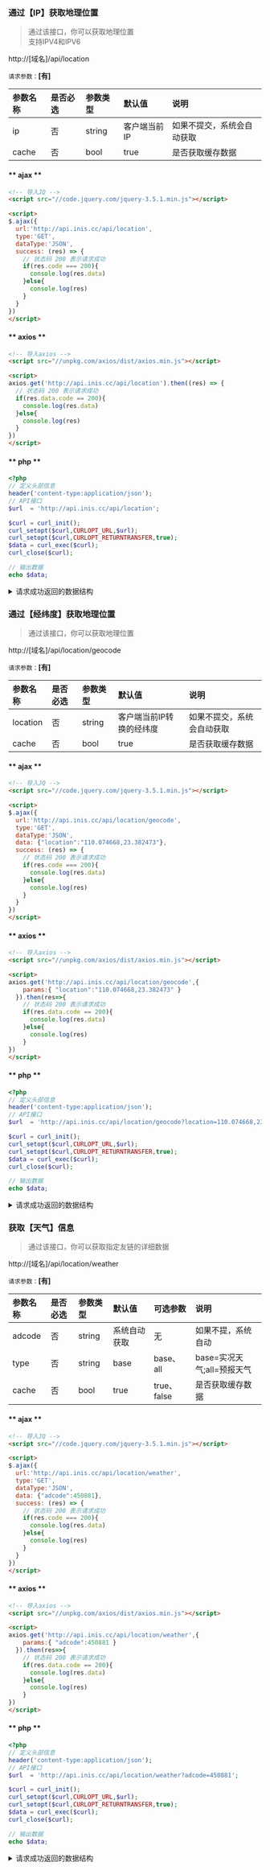 ### 通过【IP】获取地理位置

> 通过该接口，你可以获取地理位置   
> 支持IPV4和IPV6

<p class="api-request get" data-lang="API"><em></em>http://[域名]/api/location</p>

`请求参数：`**[有]**

| 参数名称 | 是否必选 | 参数类型 | 默认值 | 说明 |
| :---- | :---- | :---- | :---- | :---- |
| ip | 否 | string | 客户端当前IP | 如果不提交，系统会自动获取 |
| cache | 否 | bool | true | 是否获取缓存数据 |

<!-- tabs:start -->

#### ** ajax **

```html
<!-- 导入JQ -->
<script src="//code.jquery.com/jquery-3.5.1.min.js"></script>

<script>
$.ajax({
  url:'http://api.inis.cc/api/location',
  type:'GET',
  dataType:'JSON',
  success: (res) => {
	// 状态码 200 表示请求成功
	if(res.code === 200){
	  console.log(res.data)
	}else{
	  console.log(res)
	}
  }
})
</script>
```

#### ** axios **

```html
<!-- 导入axios -->
<script src="//unpkg.com/axios/dist/axios.min.js"></script>

<script>
axios.get('http://api.inis.cc/api/location').then((res) => {
  // 状态码 200 表示请求成功
  if(res.data.code == 200){
	console.log(res.data)
  }else{
	console.log(res)
  }
})
</script>
```

#### ** php **

```php
<?php
// 定义头部信息
header('content-type:application/json');
// API接口
$url  = 'http://api.inis.cc/api/location';

$curl = curl_init(); 
curl_setopt($curl,CURLOPT_URL,$url); 
curl_setopt($curl,CURLOPT_RETURNTRANSFER,true);
$data = curl_exec($curl); 
curl_close($curl);     

// 输出数据
echo $data;
```

<!-- tabs:end -->

<details>
<summary>请求成功返回的数据结构</summary>

```json
{
    "code":200,
    "msg":"数据请求成功！",
    "data":{
        "status":"1",
        "info":"OK",
        "infocode":"10000",
        "country":"中国",
        "province":"广西壮族自治区",
        "city":"贵港市",
        "district":"桂平市",
        "isp":"中国电信",
        "location":"110.074668,23.382473",
        "ip":"171.108.238.104"
    }
}
```
</details>




### 通过【经纬度】获取地理位置

> 通过该接口，你可以获取地理位置   

<p class="api-request get" data-lang="API"><em></em>http://[域名]/api/location/geocode</p>

`请求参数：`**[有]**

| 参数名称 | 是否必选 | 参数类型 | 默认值 | 说明 |
| :---- | :---- | :---- | :---- | :---- |
| location | 否 | string | 客户端当前IP转换的经纬度 | 如果不提交，系统会自动获取 |
| cache | 否 | bool | true | 是否获取缓存数据 |

<!-- tabs:start -->

#### ** ajax **

```html
<!-- 导入JQ -->
<script src="//code.jquery.com/jquery-3.5.1.min.js"></script>

<script>
$.ajax({
  url:'http://api.inis.cc/api/location/geocode',
  type:'GET',
  dataType:'JSON',
  data: {"location":"110.074668,23.382473"},
  success: (res) => {
	// 状态码 200 表示请求成功
	if(res.code === 200){
	  console.log(res.data)
	}else{
	  console.log(res)
	}
  }
})
</script>
```

#### ** axios **

```html
<!-- 导入axios -->
<script src="//unpkg.com/axios/dist/axios.min.js"></script>

<script>
axios.get('http://api.inis.cc/api/location/geocode',{
    params:{ "location":"110.074668,23.382473" }
  }).then(res=>{
    // 状态码 200 表示请求成功
    if(res.data.code == 200){
      console.log(res.data)
    }else{
      console.log(res)
    }
})
</script>
```

#### ** php **

```php
<?php
// 定义头部信息
header('content-type:application/json');
// API接口
$url  = 'http://api.inis.cc/api/location/geocode?location=110.074668,23.382473';

$curl = curl_init(); 
curl_setopt($curl,CURLOPT_URL,$url); 
curl_setopt($curl,CURLOPT_RETURNTRANSFER,true);
$data = curl_exec($curl); 
curl_close($curl);     

// 输出数据
echo $data;
```

<!-- tabs:end -->

<details>
<summary>请求成功返回的数据结构</summary>

```json
{
    "code":200,
    "msg":"数据请求成功！",
    "data":{
        "status":"1",
        "regeocode":{
            "addressComponent":{
                "city":"贵港市",
                "province":"广西壮族自治区",
                "adcode":"450881",
                "district":"桂平市",
                "towncode":"450881100000",
                "streetNumber":{
                    "number":"10号",
                    "location":"110.075137,23.382587",
                    "direction":"东",
                    "distance":"49.5057",
                    "street":"泰和街"
                },
                "country":"中国",
                "township":"西山镇",
                "businessAreas":[
                    [

                    ]
                ],
                "building":{
                    "name":[

                    ],
                    "type":[

                    ]
                },
                "neighborhood":{
                    "name":[

                    ],
                    "type":[

                    ]
                },
                "citycode":"1755"
            },
            "formatted_address":"广西壮族自治区贵港市桂平市西山镇泰和街10号"
        },
        "info":"OK",
        "infocode":"10000"
    }
}
```
</details>




### 获取【天气】信息

> 通过该接口，你可以获取指定友链的详细数据

<p class="api-request get" data-lang="API"><em></em>http://[域名]/api/location/weather</p>

`请求参数：`**[有]**

| 参数名称 | 是否必选 | 参数类型 | 默认值 | 可选参数 | 说明 |
| :---- | :---- | :---- | :---- | :---- | :---- |
| adcode | 否 | string | 系统自动获取 | 无 | 如果不提，系统自动 |
| type | 否 | string | base | base、all | base=实况天气;all=预报天气 |
| cache | 否 | bool | true | true、false | 是否获取缓存数据 |

<!-- tabs:start -->

#### ** ajax **

```html
<!-- 导入JQ -->
<script src="//code.jquery.com/jquery-3.5.1.min.js"></script>

<script>
$.ajax({
  url:'http://api.inis.cc/api/location/weather',
  type:'GET',
  dataType:'JSON',
  data: {"adcode":450881},
  success: (res) => {
	// 状态码 200 表示请求成功
	if(res.code === 200){
	  console.log(res.data)
	}else{
	  console.log(res)
	}
  }
})
</script>
```

#### ** axios **

```html
<!-- 导入axios -->
<script src="//unpkg.com/axios/dist/axios.min.js"></script>

<script>
axios.get('http://api.inis.cc/api/location/weather',{
    params:{ "adcode":450881 }
  }).then(res=>{
    // 状态码 200 表示请求成功
    if(res.data.code == 200){
      console.log(res.data)
    }else{
      console.log(res)
    }
})
</script>
```

#### ** php **

```php
<?php
// 定义头部信息
header('content-type:application/json');
// API接口
$url  = 'http://api.inis.cc/api/location/weather?adcode=450881';

$curl = curl_init(); 
curl_setopt($curl,CURLOPT_URL,$url); 
curl_setopt($curl,CURLOPT_RETURNTRANSFER,true);
$data = curl_exec($curl); 
curl_close($curl);     

// 输出数据
echo $data;
```

<!-- tabs:end -->

<details>
<summary>请求成功返回的数据结构</summary>

```json
{
    "code":200,
    "msg":"数据请求成功！",
    "data":{
        "status":"1",
        "count":"1",
        "info":"OK",
        "infocode":"10000",
        "lives":[
            {
                "province":"广西",
                "city":"桂平市",
                "adcode":"450881",
                "weather":"多云",
                "temperature":"32",
                "winddirection":"东北",
                "windpower":"≤3",
                "humidity":"54",
                "reporttime":"2021-08-28 15:32:55"
            }
        ]
    }
}
```
</details>


